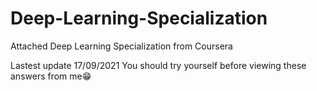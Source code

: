 # Deep-Learning-Specialization
Attached Deep Learning Specialization from Coursera

Lastest update 17/09/2021
You should try yourself before viewing these answers from me😁
